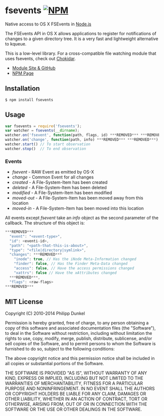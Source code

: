 # fsevents [![NPM](https://nodei.co/npm/fsevents.png)](https://nodei.co/npm/fsevents/)

Native access to OS X FSEvents in [Node.js](http://nodejs.org/)

The FSEvents API in OS X allows applications to register for notifications of
changes to a given directory tree. It is a very fast and lightweight alternative
to kqueue.

This is a low-level library. For a cross-compatible file watching module that
uses fsevents, check out [Chokidar](https://www.npmjs.com/package/chokidar).

* [Module Site & GitHub](https://github.com/strongloop/fsevents)
* [NPM Page](https://npmjs.org/package/fsevents)

## Installation

	$ npm install fsevents

## Usage

```js
var fsevents = require('fsevents');
var watcher = fsevents(__dirname);
watcher.on('fsevent', function(path, flags, id) ***REMOVED*** ***REMOVED***); // RAW Event as emitted by OS-X
watcher.on('change', function(path, info) ***REMOVED*** ***REMOVED***); // Common Event for all changes
watcher.start() // To start observation
watcher.stop()  // To end observation
```

### Events

 * *fsevent* - RAW Event as emitted by OS-X
 * *change* - Common Event for all changes
 * *created* - A File-System-Item has been created
 * *deleted* - A File-System-Item has been deleted
 * *modified* - A File-System-Item has been modified
 * *moved-out* - A File-System-Item has been moved away from this location
 * *moved-in* - A File-System-Item has been moved into this location

All events except *fsevent* take an *info* object as the second parameter of the callback. The structure of this object is:

```js
***REMOVED***
  "event": "<event-type>",
  "id": <eventi-id>,
  "path": "<path-that-this-is-about>",
  "type": "<file|directory|symlink>",
  "changes": ***REMOVED***
    "inode": true, // Has the iNode Meta-Information changed
    "finder": false, // Has the Finder Meta-Data changed
    "access": false, // Have the access permissions changed
    "xattrs": false // Have the xAttributes changed
  ***REMOVED***,
  "flags": <raw-flags>
***REMOVED***
```

## MIT License

Copyright (C) 2010-2014 Philipp Dunkel

Permission is hereby granted, free of charge, to any person obtaining a copy
of this software and associated documentation files (the "Software"), to deal
in the Software without restriction, including without limitation the rights
to use, copy, modify, merge, publish, distribute, sublicense, and/or sell
copies of the Software, and to permit persons to whom the Software is
furnished to do so, subject to the following conditions:

The above copyright notice and this permission notice shall be included in
all copies or substantial portions of the Software.

THE SOFTWARE IS PROVIDED "AS IS", WITHOUT WARRANTY OF ANY KIND, EXPRESS OR
IMPLIED, INCLUDING BUT NOT LIMITED TO THE WARRANTIES OF MERCHANTABILITY,
FITNESS FOR A PARTICULAR PURPOSE AND NONINFRINGEMENT. IN NO EVENT SHALL THE
AUTHORS OR COPYRIGHT HOLDERS BE LIABLE FOR ANY CLAIM, DAMAGES OR OTHER
LIABILITY, WHETHER IN AN ACTION OF CONTRACT, TORT OR OTHERWISE, ARISING FROM,
OUT OF OR IN CONNECTION WITH THE SOFTWARE OR THE USE OR OTHER DEALINGS IN
THE SOFTWARE.
